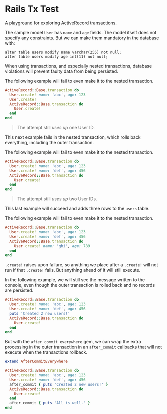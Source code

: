 # Rails Tx Test

A playground for exploring ActiveRecord transactions.

The sample model `User` has `name` and `age` fields.  The model itself does not
specify any constraints.  But we can make them mandatory in the database with:

```mysql
alter table users modify name varchar(255) not null;
alter table users modify age int(11) not null;
```

When using transactions, and especially nested transactions, database violations
will prevent faulty data from being persisted.

The following example will fail to even make it to the nested transaction.

```ruby
ActiveRecord::Base.transaction do
  User.create! name: 'abc', age: 123
  User.create!
  ActiveRecord::Base.transaction do
    User.create!
  end 
end
```

> The attempt still _uses up_ one User ID.

This next example fails in the nested transaction, which rolls back everything,
including the outer transaction.

The following example will fail to even make it to the nested transaction.

```ruby
ActiveRecord::Base.transaction do
  User.create! name: 'abc', age: 123
  User.create! name: 'def', age: 456
  ActiveRecord::Base.transaction do
    User.create!
  end
end
```

> The attempt still _uses up_ two User IDs.

This last example will succeed and adds three rows to the `users` table.

The following example will fail to even make it to the nested transaction.

```ruby
ActiveRecord::Base.transaction do
  User.create! name: 'abc', age: 123
  User.create! name: 'def', age: 456
  ActiveRecord::Base.transaction do
    User.create! name: 'ghi', age: 789
  end 
end
```

`.create!` raises upon failure, so anything we place after a `.create!` will not
run if that `.create!` fails.  But anything ahead of it will still execute.

In the following example, we will still see the message written to the console,
even though the outer transaction is rolled back and no records are persisted.

```ruby
ActiveRecord::Base.transaction do
  User.create! name: 'abc', age: 123
  User.create! name: 'def', age: 456
  puts 'Created 2 new users!'
  ActiveRecord::Base.transaction do
    User.create!
  end
end
```

But with the `after_commit_everywhere` gem, we can wrap the extra processing in
the outer transaction in an `after_commit` callbacks that will not execute when
the transactions rollback.

```ruby
extend AfterCommitEverywhere

ActiveRecord::Base.transaction do
  User.create! name: 'abc', age: 123
  User.create! name: 'def', age: 456
  after_commit { puts 'Created 2 new users!' }
  ActiveRecord::Base.transaction do
    User.create!
  end
  after_commit { puts 'All is well.' }
end
```